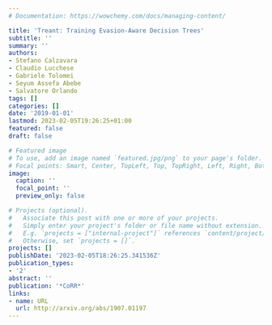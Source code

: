 ```yaml
---
# Documentation: https://wowchemy.com/docs/managing-content/

title: 'Treant: Training Evasion-Aware Decision Trees'
subtitle: ''
summary: ''
authors:
- Stefano Calzavara
- Claudio Lucchese
- Gabriele Tolomei
- Seyum Assefa Abebe
- Salvatore Orlando
tags: []
categories: []
date: '2019-01-01'
lastmod: 2023-02-05T19:26:25+01:00
featured: false
draft: false

# Featured image
# To use, add an image named `featured.jpg/png` to your page's folder.
# Focal points: Smart, Center, TopLeft, Top, TopRight, Left, Right, BottomLeft, Bottom, BottomRight.
image:
  caption: ''
  focal_point: ''
  preview_only: false

# Projects (optional).
#   Associate this post with one or more of your projects.
#   Simply enter your project's folder or file name without extension.
#   E.g. `projects = ["internal-project"]` references `content/project/deep-learning/index.md`.
#   Otherwise, set `projects = []`.
projects: []
publishDate: '2023-02-05T18:26:25.341536Z'
publication_types:
- '2'
abstract: ''
publication: '*CoRR*'
links:
- name: URL
  url: http://arxiv.org/abs/1907.01197
---
```

